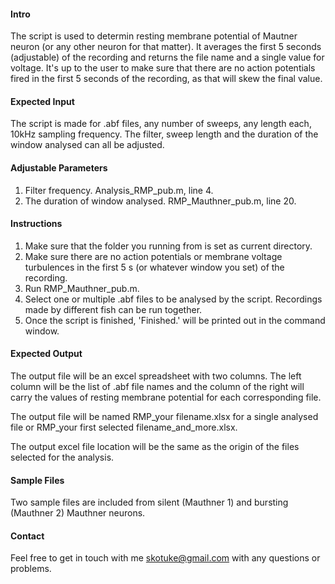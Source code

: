 #### Intro

The script is used to determin resting membrane potential of Mautner neuron (or any other neuron for that matter). It averages the first 5 seconds (adjustable) of the recording and returns the file name and a single value for voltage. It's up to the user to make sure that there are no action potentials fired in the first 5 seconds of the recording, as that will skew the final value.

#### Expected Input

The script is made for .abf files, any number of sweeps, any length each, 10kHz sampling frequency. The filter, sweep length and the duration of the window analysed can all be adjusted. 

#### Adjustable Parameters

1. Filter frequency. Analysis_RMP_pub.m, line 4.
2. The duration of window analysed. RMP_Mauthner_pub.m, line 20.

#### Instructions

1. Make sure that the folder you running from is set as current directory.
2. Make sure there are no action potentials or membrane voltage turbulences in the first 5 s (or whatever window you set) of the recording.
3. Run RMP_Mauthner_pub.m.
4. Select one or multiple  .abf files to be analysed by the script. Recordings made by different fish can be run together.
5. Once the script is finished, 'Finished.' will be printed out in the command window.

#### Expected Output

The output file will be an excel spreadsheet with two columns. The left column will be the list of .abf file names and the column of the right will carry the values of resting membrane potential for each corresponding file. 

The output file will be named RMP_your filename.xlsx for a single analysed file or RMP_your first selected filename_and_more.xlsx.

The output excel file location will be the same as the origin of the files selected for the analysis.

#### Sample Files
Two sample files are included from silent (Mauthner 1) and bursting (Mauthner 2) Mauthner neurons.

#### Contact
Feel free to get in touch with me skotuke@gmail.com with any questions or problems.